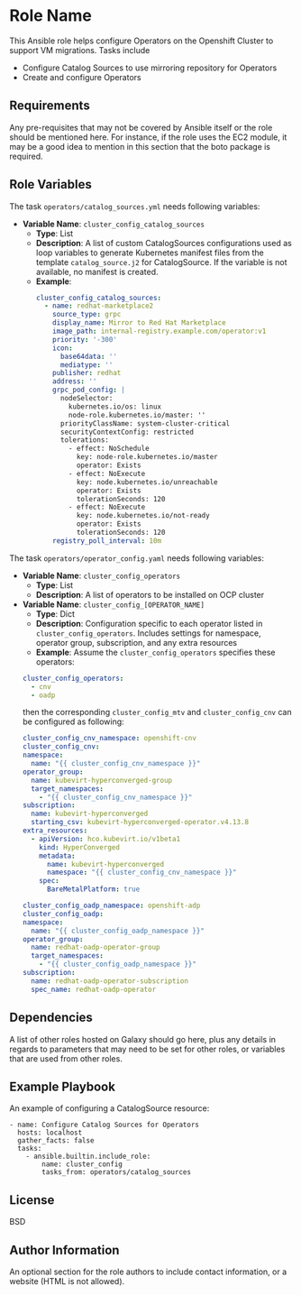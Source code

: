 Role Name
=========

This Ansible role helps configure Operators on the Openshift Cluster to support VM migrations. Tasks include
- Configure Catalog Sources to use mirroring repository for Operators
- Create and configure Operators


Requirements
------------

Any pre-requisites that may not be covered by Ansible itself or the role should be mentioned here. For instance, if the role uses the EC2 module, it may be a good idea to mention in this section that the boto package is required.

Role Variables
--------------

The task `operators/catalog_sources.yml` needs following variables:

- **Variable Name**: `cluster_config_catalog_sources`
  - **Type**: List
  - **Description**: A list of custom CatalogSources configurations used as loop variables to generate Kubernetes manifest files from the  template `catalog_source.j2` for CatalogSource. If the variable is not available, no manifest is created.
  - **Example**:
    ```yaml
    cluster_config_catalog_sources:
      - name: redhat-marketplace2
        source_type: grpc
        display_name: Mirror to Red Hat Marketplace
        image_path: internal-registry.example.com/operator:v1
        priority: '-300'
        icon:
          base64data: ''
          mediatype: ''
        publisher: redhat
        address: ''
        grpc_pod_config: |
          nodeSelector:
            kubernetes.io/os: linux
            node-role.kubernetes.io/master: ''
          priorityClassName: system-cluster-critical
          securityContextConfig: restricted
          tolerations:
            - effect: NoSchedule
              key: node-role.kubernetes.io/master
              operator: Exists
            - effect: NoExecute
              key: node.kubernetes.io/unreachable
              operator: Exists
              tolerationSeconds: 120
            - effect: NoExecute
              key: node.kubernetes.io/not-ready
              operator: Exists
              tolerationSeconds: 120
        registry_poll_interval: 10m
    ```

The task `operators/operator_config.yaml` needs following variables:

- **Variable Name**: `cluster_config_operators`
  - **Type**: List
  - **Description**: A list of operators to be installed on OCP cluster
- **Variable Name**: `cluster_config_[OPERATOR_NAME]`
  - **Type**: Dict
  - **Description**: Configuration specific to each operator listed in `cluster_config_operators`. Includes settings for namespace, operator group, subscription, and any extra resources
  - **Example**: Assume the `cluster_config_operators` specifies these operators:
  ```yaml
  cluster_config_operators:
    - cnv
    - oadp
  ```
  then the corresponding `cluster_config_mtv` and `cluster_config_cnv` can be configured as following:
  ```yaml
  cluster_config_cnv_namespace: openshift-cnv
  cluster_config_cnv:
  namespace:
    name: "{{ cluster_config_cnv_namespace }}"
  operator_group:
    name: kubevirt-hyperconverged-group
    target_namespaces:
      - "{{ cluster_config_cnv_namespace }}"
  subscription:
    name: kubevirt-hyperconverged
    starting_csv: kubevirt-hyperconverged-operator.v4.13.8
  extra_resources:
    - apiVersion: hco.kubevirt.io/v1beta1
      kind: HyperConverged
      metadata:
        name: kubevirt-hyperconverged
        namespace: "{{ cluster_config_cnv_namespace }}"
      spec:
        BareMetalPlatform: true

  cluster_config_oadp_namespace: openshift-adp
  cluster_config_oadp:
  namespace:
    name: "{{ cluster_config_oadp_namespace }}"
  operator_group:
    name: redhat-oadp-operator-group
    target_namespaces:
      - "{{ cluster_config_oadp_namespace }}"
  subscription:
    name: redhat-oadp-operator-subscription
    spec_name: redhat-oadp-operator
  ```
Dependencies
------------

A list of other roles hosted on Galaxy should go here, plus any details in regards to parameters that may need to be set for other roles, or variables that are used from other roles.

Example Playbook
----------------

An example of configuring a CatalogSource resource:
```
- name: Configure Catalog Sources for Operators
  hosts: localhost
  gather_facts: false
  tasks:
    - ansible.builtin.include_role:
        name: cluster_config
        tasks_from: operators/catalog_sources
```

License
-------

BSD

Author Information
------------------

An optional section for the role authors to include contact information, or a website (HTML is not allowed).
